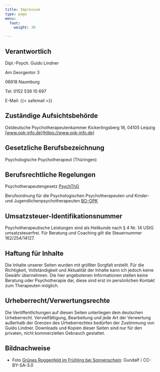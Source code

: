 ```yaml
---
title: Impressum
type: page
menu:
  foot:
    weight: 30

---
```

## Verantwortlich

Dipl.-Psych. Guido Lindner

Am Georgentor 3

06618 Naumburg

Tel: 0152 538 10 697

E-Mail: {{< safemail >}}

## Zuständige Aufsichtsbehörde

Ostdeutsche Psychotherapeutenkammer
Kickerlingsberg 16, 04105 Leipzig
[www.opk-info.de](https://www.opk-info.de)

## Gesetzliche Berufsbezeichnung

Psychologische Psychotherapeut (Thüringen)

## Berufsrechtliche Regelungen

Psychotherapeutengesetz [PsychThG](https://www.gesetze-im-internet.de/psychthg/BJNR131110998.html)

Berufsordnung für die Psychologischen Psychotherapeuten und Kinder- und Jugendlichenpsychotherapeuten [BO-OPK](/Berufsordnung-20141126.pdf)

## Umsatzsteuer-Identifikationsnummer

Psychotherapeutische Leistungen sind als Heilkunde nach § 4 Nr. 14 UStG umsatzsteuerfrei.
Für Beratung und Coaching gilt die Steuernummer 162/254/14127.

## Haftung für Inhalte

Die Inhalte unserer Seiten wurden mit größter Sorgfalt erstellt. Für die Richtigkeit, Vollständigkeit und Aktualität der Inhalte kann ich jedoch keine Gewähr übernehmen. Die hier angebotenen Informationen stellen keine Beratung oder Psychotherapie dar, diese sind erst im persönlichen Kontakt zum Therapeuten möglich.

## Urheberrecht/Verwertungsrechte

Die Veröffentlichungen auf diesen Seiten unterliegen dem deutschen Urheberrecht. Vervielfältigung, Bearbeitung und jede Art der Verwertung außerhalb der Grenzen des Urheberrechtes bedürfen der Zustimmung von Guido Lindner. Downloads und Kopien dieser Seiten sind nur für den privaten, nicht kommerziellen Gebrauch gestattet.

## Bildnachweise

* Foto [Grünes Roggenfeld im Frühling bei Sonnenschein](https://de.wikipedia.org/wiki/Datei:Roggenfeld_mit_Himmel.jpg): Gundalf / CC-BY-SA-3.0
